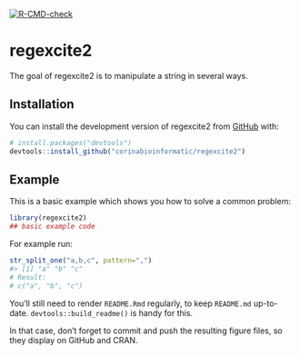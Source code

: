 
<!-- README.md is generated from README.Rmd. Please edit that file -->

[![R-CMD-check](https://github.com/corinabioinformatic/regexcite2/actions/workflows/R-CMD-check.yaml/badge.svg?branch=main)](https://github.com/corinabioinformatic/regexcite2/actions/workflows/R-CMD-check.yaml)

# regexcite2

<!-- badges: start -->
<!-- badges: end -->

The goal of regexcite2 is to manipulate a string in several ways.

## Installation

You can install the development version of regexcite2 from
[GitHub](https://github.com/) with:

``` r
# install.packages("devtools")
devtools::install_github("corinabioinformatic/regexcite2")
```

## Example

This is a basic example which shows you how to solve a common problem:

``` r
library(regexcite2)
## basic example code
```

For example run:

``` r
str_split_one("a,b,c", pattern=",")
#> [1] "a" "b" "c"
# Result: 
# c("a", "b", "c")
```

You’ll still need to render `README.Rmd` regularly, to keep `README.md`
up-to-date. `devtools::build_readme()` is handy for this.

In that case, don’t forget to commit and push the resulting figure
files, so they display on GitHub and CRAN.
